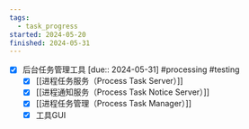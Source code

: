 ```yaml
---
tags:
  - task_progress
started: 2024-05-20
finished: 2024-05-31
---
```

- [x] 后台任务管理工具 [due:: 2024-05-31] #processing #testing
	- [x] [[进程任务服务（Process Task Server）]]
	- [x] [[进程通知服务（Process Task Notice Server）]]
	- [x] [[进程任务管理（Process Task Manager）]]
	- [x] 工具GUI